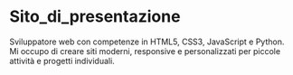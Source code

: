 # Sito_di_presentazione
Sviluppatore web con competenze in HTML5, CSS3, JavaScript e Python. Mi occupo di creare siti moderni, responsive e personalizzati per piccole attività e progetti individuali.
